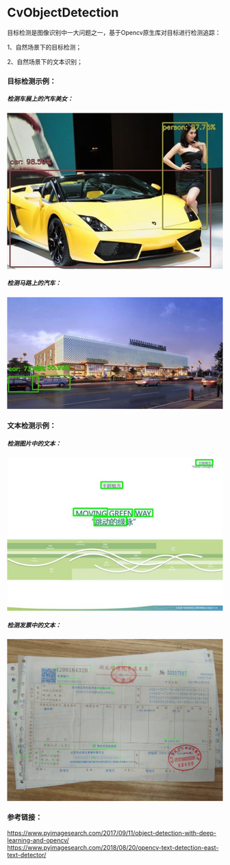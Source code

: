 # CvObjectDetection
目标检测是图像识别中一大问题之一，基于Opencv原生库对目标进行检测追踪：

1、自然场景下的目标检测；

2、自然场景下的文本识别；

### 目标检测示例：
##### 检测车展上的汽车美女：
<center class="half">
    <img src="https://raw.githubusercontent.com/SimonWang00/CvObjectDetection/master/result/result.jpg" width="600">
</center>

##### 检测马路上的汽车：
<center class="half">
    <img src="https://raw.githubusercontent.com/SimonWang00/CvObjectDetection/master/result/result2.jpg" width="600">
</center>

### 文本检测示例：
##### 检测图片中的文本：
<center class="half">
    <img src="https://raw.githubusercontent.com/SimonWang00/CvObjectDetection/master/result/text1.jpg" width="600">
</center>

##### 检测发票中的文本：
<center class="half">
    <img src="https://raw.githubusercontent.com/SimonWang00/CvObjectDetection/master/result/text2.jpg" width="600">
</center>

### 参考链接：
https://www.pyimagesearch.com/2017/09/11/object-detection-with-deep-learning-and-opencv/
https://www.pyimagesearch.com/2018/08/20/opencv-text-detection-east-text-detector/
